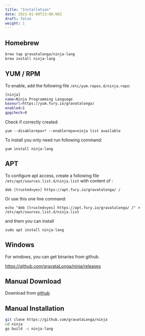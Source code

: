 ```yaml
---
title: "Installation"
date: 2023-01-09T23:00:00Z
draft: false
weight: 1
---
```



## Homebrew

```sh
brew tap gravatalonga/ninja-lang
brew install ninja-lang
```  

## YUM / RPM

To enable, add the following file `/etc/yum.repos.d/ninja.repo`:

```sh
[ninja]
name=Ninja Programming Language
baseurl=https://yum.fury.io/gravatalonga/
enabled=1
gpgcheck=0
```  

Check if correctly created

```
yum --disablerepo=* --enablerepo=ninja list available
```  

To install you only need run following command:

```
yum install ninja-lang  
```  

## APT

To configure apt access, create a following file `/etc/apt/sources.list.d/ninja.list` with content of :

```  
deb [trusted=yes] https://apt.fury.io/gravatalonga/ /
```  

Or use this one line command:

```
echo "deb [trusted=yes] https://apt.fury.io/gravatalonga/ /" > /etc/apt/sources.list.d/ninja.list
```  

and them you can install

```
sudo apt install ninja-lang
```

## Windows  

For windows, you can get binaries from github.  

https://github.com/gravataLonga/ninja/releases  

## Manual Download

Download from [github](https://github.com/gravataLonga/ninja/releases)

## Manual Installation

```sh  
git clone https://github.com/gravataLonga/ninja
cd ninja
go build -o ninja-lang